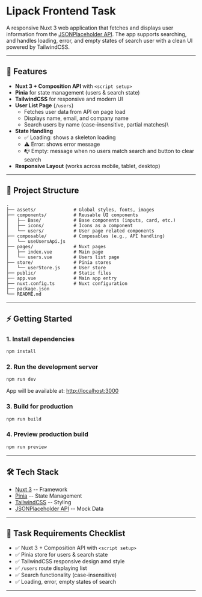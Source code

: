 # Lipack Frontend Task

A responsive Nuxt 3 web application that fetches and displays user
information from the [JSONPlaceholder
API](https://jsonplaceholder.typicode.com/users). The app supports
searching, and handles loading, error, and empty states of search user with
a clean UI powered by TailwindCSS.

---

## 🚀 Features

- **Nuxt 3 + Composition API** with `<script setup>`
- **Pinia** for state management (users & search state)
- **TailwindCSS** for responsive and modern UI
- **User List Page** (`/users`)
  - Fetches user data from API on page load
  - Displays name, email, and company name
  - Search users by name (case-insensitive, partial matches)\
- **State Handling**
  - ✅ Loading: shows a skeleton loading
  - ⚠️ Error: shows error message
  - 📭 Empty: message when no users match search and button to clear search
- **Responsive Layout** (works across mobile, tablet, desktop)

---

## 📂 Project Structure

    .
    ├── assets/              # Global styles, fonts, images
    ├── components/          # Reusable UI components
    │   ├── Base/            # Base components (inputs, card, etc.)
    │   ├── icons/           # Icons as a component
    │   └── users/           # User page related components
    ├── composable/          # Composables (e.g., API handling)
    │   └── useUsersApi.js
    ├── pages/               # Nuxt pages
    │   ├── index.vue        # Main page
    │   └── users.vue        # Users list page
    ├── store/               # Pinia stores
    │   └── userStore.js     # User store
    ├── public/              # Static files
    ├── app.vue              # Main app entry
    ├── nuxt.config.ts       # Nuxt configuration
    ├── package.json
    └── README.md

---

## ⚡ Getting Started

### 1. Install dependencies

```bash
npm install
```

### 2. Run the development server

```bash
npm run dev
```

App will be available at: <http://localhost:3000>

### 3. Build for production

```bash
npm run build
```

### 4. Preview production build

```bash
npm run preview
```

---

## 🛠️ Tech Stack

- [Nuxt 3](https://nuxt.com/) -- Framework
- [Pinia](https://pinia.vuejs.org/) -- State Management
- [TailwindCSS](https://tailwindcss.com/) -- Styling
- [JSONPlaceholder API](https://jsonplaceholder.typicode.com/users) --
  Mock Data

---

## 📌 Task Requirements Checklist

- ✅ Nuxt 3 + Composition API with `<script setup>`
- ✅ Pinia store for users & search state
- ✅ TailwindCSS responsive design amd style
- ✅ `/users` route displaying list
- ✅ Search functionality (case-insensitive)
- ✅ Loading, error, empty states of search

---
